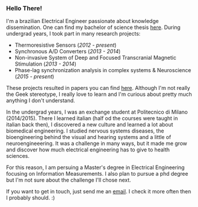### Hello There!

I'm a brazilian Electrical Engineer passionate about knowledge dissemination. One can find my bachelor of science thesis [here](https://github.com/tenorio-vivianesgm/bsc-thesis).
During undergrad years, I took part in many research projects:
- Thermoresistive Sensors (_2012 - present_)
- Synchronous A/D Converters (_2013 - 2014_)
- Non-invasive System of Deep and Focused Transcranial Magnetic Stimulation (_2013 - 2014_)
- Phase-lag synchronization analysis in complex systems & Neuroscience (_2015 - present_)

These projects resulted in papers you can find [here](https://scholar.google.com/citations?user=ET9EBQYAAAAJ). Although I'm not really the Geek stereotype, I really love to learn and I'm curious about pretty much anything I don't understand.

In the undergrad years, I was an exchange student at Politecnico di Milano (2014/2015). There I learned italian (half od the courses were taught in italian back then), I discovered a new culture and learned a lot about biomedical engineering. I studied nervous systems diseases, the bioengineering behind the visual and hearing systems and a little of neuroengineeering. It was a challenge in many ways, but it made me grow and discover how much electrical engineering has to give to health sciences.


For this reason, I am persuing a Master's degree in Electrical Engineering focusing on Information Measurements. I also plan to pursue a phd degree but I'm not sure about the challenge I'll chose next.

If you want to get in touch, just send me an [email](mailto:tenorio.vivianesgm@gmail.com). I check it more often then I probably should. :)

